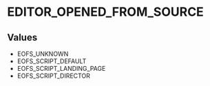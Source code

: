 # EDITOR_OPENED_FROM_SOURCE

## Values
* EOFS_UNKNOWN
* EOFS_SCRIPT_DEFAULT
* EOFS_SCRIPT_LANDING_PAGE
* EOFS_SCRIPT_DIRECTOR